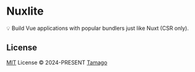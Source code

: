 # Nuxlite

💡 Build Vue applications with popular bundlers just like Nuxt (CSR only).

## License

[MIT](./LICENSE) License © 2024-PRESENT [Tamago](https://github.com/tmg0)
